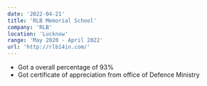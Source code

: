 ```yaml
---
date: '2022-04-21'
title: 'RLB Memorial School'
company: 'RLB'
location: 'Lucknow'
range: 'May 2020 - April 2022'
url: 'http://rlb14in.com/'
---
```


- Got a overall percentage of 93%
- Got certificate of appreciation from office of Defence Ministry
